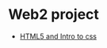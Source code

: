 # Web2 project
<ul>
<li><a href="html5_intro_css/index.html" target="_blank">HTML5 and Intro to css</a></li>


</ul>